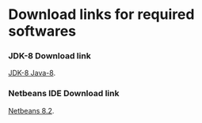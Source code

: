 # Download links for required softwares

### JDK-8 Download link
[JDK-8 Java-8](https://1drv.ms/u/s!AiAKZwQ5AR6ZoiZzp6Ypkg1v67PI?e=K9QytS).

### Netbeans IDE Download link
[Netbeans 8.2](https://1drv.ms/u/s!AiAKZwQ5AR6Zoideu1P6pFBPREWd?e=Ocftr4).
